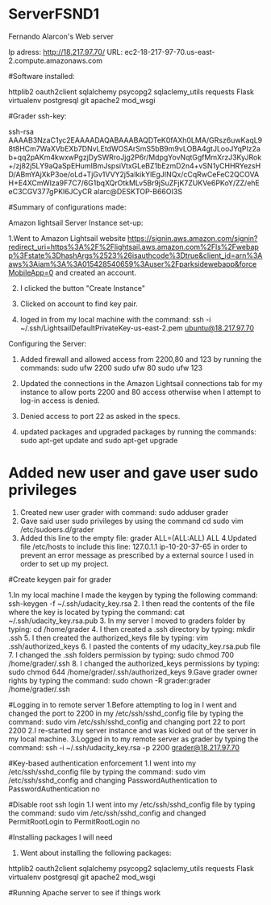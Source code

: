 # ServerFSND1
Fernando Alarcon's Web server

Ip adress: http://18.217.97.70/
URL: ec2-18-217-97-70.us-east-2.compute.amazonaws.com

#Software installed:

httplib2 
oauth2client 
sqlalchemy 
psycopg2 
sqlaclemy_utils 
requests 
Flask
virtualenv
postgresql
git
apache2
mod_wsgi 

#Grader ssh-key:

ssh-rsa AAAAB3NzaC1yc2EAAAADAQABAAABAQDTeK0fAXh0LMA/GRsz6uwKaqL98t8HCm7WaXVbEXb7DNvLEtdWOSArSmS5bB9m9vLOBA4gtJLooJYqPlz2ab+qq2pAKm4kwxwPgzjDySWRroJjg2P6r/MdpgYovNqtGgfMmXrzJ3KyJRok+/zj82j5LY9aQaSpEHumIBmJspsiVtxGLeBZ1bEzmD2n4+vSN1yCHHRYezsHD/ABmYAjXkP3oe/oLd+TjGv1VVY2j5aIkikYlEgJINQx/cCqRwCeFeC2QCOVAH+E4XCmWIza9F7C7/6G1bqXQrOtkMLv5Br9jSuZFjK7ZUKVe6PKoY/ZZ/ehEeC3CGV377gPKl6JCyCR alarc@DESKTOP-B66OI3S

#Summary of configurations made:

Amazon lightsail Server Instance set-up:

1.Went to Amazon Lightsail website https://signin.aws.amazon.com/signin?redirect_uri=https%3A%2F%2Flightsail.aws.amazon.com%2Fls%2Fwebapp%3Fstate%3DhashArgs%2523%26isauthcode%3Dtrue&client_id=arn%3Aaws%3Aiam%3A%3A015428540659%3Auser%2Fparksidewebapp&forceMobileApp=0 and created an account.

2. I clicked the button "Create Instance"

3. Clicked on account to find key pair.

4. loged in from my local machine with the command: ssh -i ~/.ssh/LightsailDefaultPrivateKey-us-east-2.pem ubuntu@18.217.97.70


Configuring the Server:

1. Added firewall and allowed access from 2200,80 and 123 by running the commands:
sudo ufw 2200
sudo ufw 80
sudo ufw 123


2. Updated the connections in the Amazon Lightsail connections tab for my instance to allow ports 2200 and 80 access otherwise when I attempt to log-in access is denied. 

3. Denied access to port 22 as asked in the specs.

4. updated packages and upgraded packages by running the commands:
sudo apt-get update and sudo apt-get upgrade

# Added new user and gave user sudo privileges

1. Created new user grader with command:
sudo adduser grader
2. Gave said user sudo privileges by using the command cd sudo vim /etc/sudoers.d/grader
3. Added this line to the empty file:
grader ALL=(ALL:ALL) ALL
4.Updated file /etc/hosts to include this line:
127.0.1.1 ip-10-20-37-65
in order to prevent an error message as prescribed by a external source I used in order to set up my project.

#Create keygen pair for grader

1.In my local machine I made the keygen by typing the following command:
ssh-keygen -f ~/.ssh/udacity_key.rsa
2. I then read the contents of the file where the key is located by typing the command:
cat ~/.ssh/udacity_key.rsa.pub
3. In my server I moved to graders folder by typing:
cd /home/grader
4. I then created a .ssh directory by typing:
mkdir .ssh
5. I then created the authorized_keys file by typing:
vim .ssh/authorized_keys
6. I pasted the contents of my udacity_key.rsa.pub file 
7. I changed the .ssh folders permission by typing:
sudo chmod 700 /home/grader/.ssh
8. I changed the authorized_keys permissions by typing:
sudo chmod 644 /home/grader/.ssh/authorized_keys
9.Gave grader owner rights by typing the command:
sudo chown -R grader:grader /home/grader/.ssh

#Logging in to remote server
1.Before attempting to log in I went and changed the port to 2200 in my  /etc/ssh/sshd_config file by typing the command:
sudo vim /etc/ssh/sshd_config and changing port 22 to port 2200
2.I re-started my server instance and was kicked out of the server in my local machine.
3.Logged in to my remote server as grader by typing the command:
ssh -i ~/.ssh/udacity_key.rsa -p 2200 grader@18.217.97.70

#Key-based authentication enforcement
1.I went into my /etc/ssh/sshd_config file by typing the command:
sudo vim /etc/ssh/sshd_config and changing PasswordAuthentication to PasswordAuthentication no

#Disable root ssh login
1.I went into my /etc/ssh/sshd_config file by typing the command:
sudo vim /etc/ssh/sshd_config and changed PermitRootLogin to PermitRootLogin no

#Installing packages I will need
1. Went about installing the following packages:

httplib2 
oauth2client 
sqlalchemy 
psycopg2 
sqlaclemy_utils 
requests 
Flask
virtualenv
postgresql
git
apache2
mod_wsgi 

#Running Apache server to see if things work




